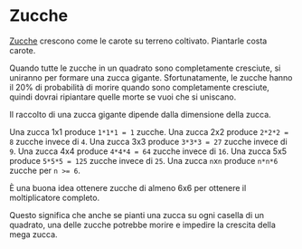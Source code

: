 # Zucche
[Zucche](objects/pumpkin) crescono come le carote su terreno coltivato. Piantarle costa carote.

Quando tutte le zucche in un quadrato sono completamente cresciute, si uniranno per formare una zucca gigante. Sfortunatamente, le zucche hanno il 20% di probabilità di morire quando sono completamente cresciute, quindi dovrai ripiantare quelle morte se vuoi che si uniscano.

Il raccolto di una zucca gigante dipende dalla dimensione della zucca.

Una zucca 1x1 produce `1*1*1 = 1` zucche.
Una zucca 2x2 produce `2*2*2 = 8` zucche invece di `4`.
Una zucca 3x3 produce `3*3*3 = 27` zucche invece di `9`.
Una zucca 4x4 produce `4*4*4 = 64` zucche invece di `16`.
Una zucca 5x5 produce `5*5*5 = 125` zucche invece di `25`.
Una zucca `n`x`n` produce `n*n*6` zucche per `n >= 6`.

È una buona idea ottenere zucche di almeno 6x6 per ottenere il moltiplicatore completo.

Questo significa che anche se pianti una zucca su ogni casella di un quadrato, una delle zucche potrebbe morire e impedire la crescita della mega zucca.
